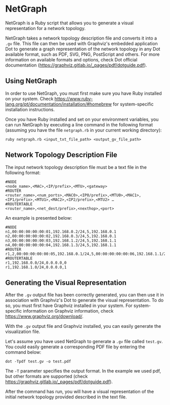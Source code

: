 # NetGraph

NetGraph is a Ruby script that allows you to generate a visual representation for a network topology.

NetGraph takes a network topology description file and converts it into a ```.gv``` file. This file can then be used with Graphviz's embedded application Dot to generate a graph representation of the network topology in any Dot available format, such as PDF, SVG, PNG, PostScript and others. For more information on available formats and options, check Dot official documentation (https://graphviz.gitlab.io/_pages/pdf/dotguide.pdf).

## Using NetGraph

In order to use NetGraph, you must first make sure you have Ruby installed on your system. Check https://www.ruby-lang.org/pt/documentation/installation/#homebrew for system-specific installation instructions.

Once you have Ruby installed and set on your environment variables, you can run NetGraph by executing a line command in the following format (assuming you have the file ```netgraph.rb``` in your current working directory):

```
ruby netgraph.rb <input_txt_file_path> <output_gv_file_path>
```

## Network Topology Description File

The input network topology description file must be a text file in the following format:

```
#NODE
<node_name>,<MAC>,<IP/prefix>,<MTU>,<gateway>
#ROUTER
<router_name>,<num_ports>,<MAC0>,<IP0/prefix>,<MTU0>,<MAC1>,<IP1/prefix>,<MTU1>,<MAC2>,<IP2/prefix>,<MTU2> …
#ROUTERTABLE
<router_name>,<net_dest/prefix>,<nexthop>,<port>
```

An example is presented below:

```
#NODE
n1,00:00:00:00:00:01,192.168.0.2/24,5,192.168.0.1
n2,00:00:00:00:00:02,192.168.0.3/24,5,192.168.0.1
n3,00:00:00:00:00:03,192.168.1.2/24,5,192.168.1.1
n4,00:00:00:00:00:04,192.168.1.3/24,5,192.168.1.1
#ROUTER
r1,2,00:00:00:00:00:05,192.168.0.1/24,5,00:00:00:00:00:06,192.168.1.1/24,5
#ROUTERTABLE
r1,192.168.0.0/24,0.0.0.0,0
r1,192.168.1.0/24,0.0.0.0,1
```

## Generating the Visual Representation

After the ```.gv``` output file has been correctly generated, you can then use it in association with Graphviz's Dot to generate the visual representation. To do so, you must first have Graphviz installed in your system. For system-specific information on Graphviz information, check https://www.graphviz.org/download/.

With the ```.gv``` output file and Graphviz installed, you can easily generate the visualization file. 

Let's assume you have used NetGraph to generate a ```.gv``` file called ```test.gv```. You could easily generate a corresponding PDF file by entering the command below:

```
dot -Tpdf test.gv -o test.pdf
```

The ```-T``` parameter specifies the output format. In the example we used pdf, but other formats are supported (check https://graphviz.gitlab.io/_pages/pdf/dotguide.pdf).

After the command has run, you will have a visual representation of the initial network topology provided described in the text file.